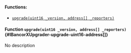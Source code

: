 

#### Functions:
- [`upgrade(uint16 _version, address[] _reporters)`](#IBancorXUpgrader-upgrade-uint16-address[])


#### Function `upgrade(uint16 _version, address[] _reporters)` {#IBancorXUpgrader-upgrade-uint16-address[]}
No description


